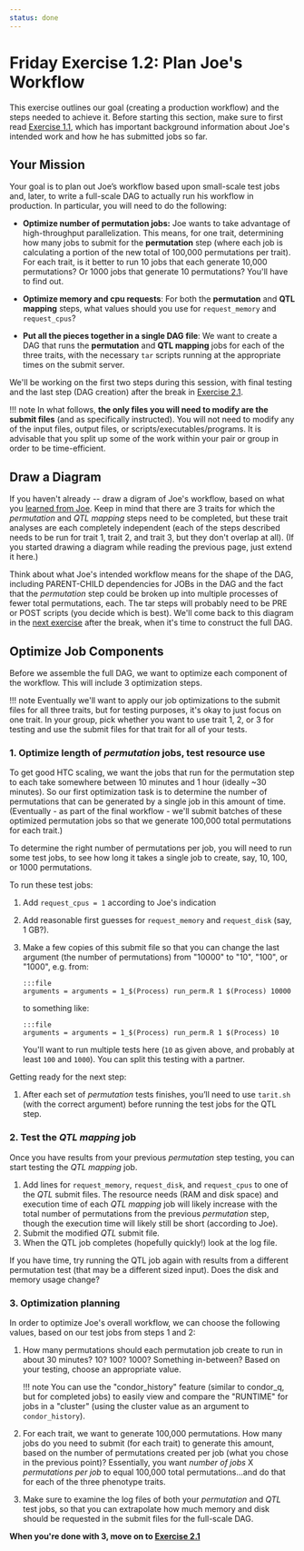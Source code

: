 ```yaml
---
status: done
---
```


<style type="text/css"> pre em { font-style: normal; background-color: yellow; } pre strong { font-style: normal; font-weight: bold; color: \#008; } </style>

Friday Exercise 1.2: Plan Joe's Workflow
========================================

This exercise outlines our goal (creating a production workflow) and the steps needed to achieve it. Before starting this section, make sure to first read [Exercise 1.1](/materials/day5/part1-ex1-science-intro), which has important background information about Joe's intended work and how he has submitted jobs so far.

Your Mission
------------

Your goal is to plan out Joe’s workflow based upon small-scale test jobs and, later, to write a full-scale DAG to actually run his workflow in production. In particular, you will need to do the following:

- **Optimize number of permutation jobs:** Joe wants to take advantage of high-throughput parallelization.  This means, for one trait, determining how many jobs to submit for the **permutation** step (where each job is calculating a portion of the new total of 100,000 permutations per trait).  For each trait, is it better to run 10 jobs that each generate 10,000 permutations?  Or 1000 jobs that generate 10 permutations?  You'll have to find out.  

- **Optimize memory and cpu requests**: For both the **permutation** and **QTL mapping** steps, what values should you use for `request_memory` and `request_cpus`?

- **Put all the pieces together in a single DAG file**: We want to create a DAG that runs the **permutation** and **QTL mapping** jobs for each of the three traits, with the necessary `tar` scripts running at the appropriate times on the submit server.  

We'll be working on the first two steps during this session, with final testing and the last step (DAG creation) after the break in [Exercise 2.1](/materials/day5/part2-ex1-execute-workflow).

!!! note 
	In what follows, **the only files you will need to modify are the submit files** (and as specifically instructed). You will not need to modify any of the input files, output files, or scripts/executables/programs. It is advisable that you split up some of the work within your pair or group in order to be time-efficient.

Draw a Diagram
--------------

If you haven't already -- draw a digram of Joe's workflow, based on what you [learned from Joe](/materials/day5/part1-ex1-science-intro).  Keep in mind that there are 3 traits for which the *permutation* and *QTL mapping* steps need to be completed, but these trait analyses are each completely independent (each of the steps described needs to be run for trait 1, trait 2, and trait 3, but they don't overlap at all).  (If you started drawing a diagram while reading the previous page, just extend it here.)  

Think about what Joe's intended workflow means for the shape of the DAG, including PARENT-CHILD dependencies for JOBs in the DAG and the fact that the *permutation* step could be broken up into multiple processes of fewer total permutations, each.  The tar steps will probably need to be PRE or POST scripts (you decide which is best).
We'll come back to this diagram in the [next exercise](/materials/day5/part2-ex1-execute-workflow) after the break, when it's time to construct the full DAG.

Optimize Job Components
-----------------------

Before we assemble the full DAG, we want to optimize each component of the workflow. This will include 3 optimization steps.  

!!! note
	Eventually we'll want to apply our job optimizations to the submit files for all three traits, but for testing purposes, it's okay to just focus on one trait.  In your group, pick whether you want to use trait 1, 2, or 3 for testing and use the submit files for that trait for all of your tests.  

### 1. Optimize length of *permutation* jobs, test resource use

To get good HTC scaling, we want the jobs that run for the permutation step to each take somewhere between 10 minutes and 1 hour (ideally ~30 minutes).  So our first optimization task is to determine the number of permutations that can be generated by a single job in this amount of time.  (Eventually - as part of the final workflow - we'll submit batches of these optimized permutation jobs so that we generate 100,000 total permutations for each trait.)  

To determine the right number of permutations per job, you will need to run some test jobs, to see how long it takes a single job to create, say, 10, 100, or 1000 permutations.  

To run these test jobs:

1.  Add `request_cpus = 1` according to Joe's indication
1.  Add reasonable first guesses for `request_memory` and `request_disk` (say, 1 GB?).
1.  Make a few copies of this submit file so that you can change the last argument (the number of permutations) from "10000" to "10", "100", or "1000", e.g. from: 

		:::file
		arguments = arguments = 1_$(Process) run_perm.R 1 $(Process) 10000

	to something like: 
	
		:::file
		arguments = arguments = 1_$(Process) run_perm.R 1 $(Process) 10

	You'll want to run multiple tests here (`10` as given above, and probably at least `100` and `1000`).  You can split this testing with a partner.  

Getting ready for the next step:

1.  After each set of *permutation* tests finishes, you’ll need to use `tarit.sh` (with the correct argument) before running the test jobs for the QTL step.

### 2. Test the *QTL mapping* job

Once you have results from your previous *permutation* step testing, you can start testing the *QTL mapping* job.  

1. Add lines for `request_memory`, `request_disk`, and `request_cpus` to one of the *QTL* submit files.  The resource needs (RAM and disk space) and execution time of each *QTL mapping* job will likely increase with the total number of permutations from the previous *permutation* step, though the execution time will likely still be short (according to Joe). 
1. Submit the modified *QTL* submit file.
1. When the QTL job completes (hopefully quickly!) look at the log file.  

If you have time, try running the QTL job again with results from a different permutation test (that may be a different sized input).  Does the disk and memory usage change?  

### 3. Optimization planning

In order to optimize Joe's overall workflow, we can choose the following values, based on our test jobs from steps 1 and 2:

1. How many permutations should each permutation job create to run in about 30 minutes?  10? 100? 1000?  Something in-between?  Based on your testing, choose an appropriate value. 

	!!! note
		You can use the "condor_history" feature (similar to condor_q, but for completed jobs) to easily view and compare the "RUNTIME" for jobs in a "cluster" (using the cluster value as an argument to `condor_history`).

1. For each trait, we want to generate 100,000 permutations.  How many jobs do you need to submit (for each trait) to generate this amount, based on the number of permutations created per job (what you chose in the previous point)?  Essentially, you want *number of jobs* X *permutations per job* to equal 100,000 total permutations...and do that for each of the three phenotype traits. 

1. Make sure to examine the log files of both your *permutation* and *QTL* test jobs, so that you can extrapolate how much memory and disk should be requested in the submit files for the full-scale DAG.

**When you're done with 3, move on to [Exercise 2.1](/materials/day5/part2-ex1-execute-workflow)**

